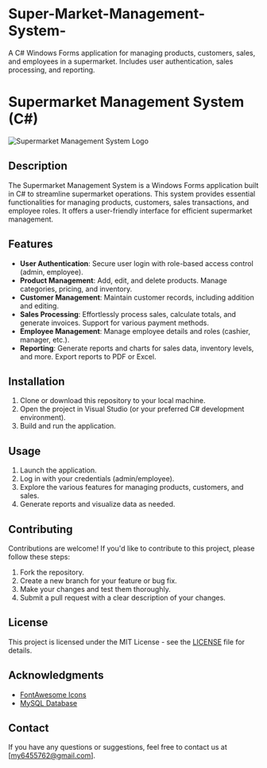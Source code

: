 # Super-Market-Management-System-
A C# Windows Forms application for managing products, customers, sales, and employees in a supermarket. Includes user authentication, sales processing, and reporting.

# Supermarket Management System (C#)

![Supermarket Management System Logo](supermarket-logo.png)

## Description

The Supermarket Management System is a Windows Forms application built in C# to streamline supermarket operations. This system provides essential functionalities for managing products, customers, sales transactions, and employee roles. It offers a user-friendly interface for efficient supermarket management.

## Features

- **User Authentication**: Secure user login with role-based access control (admin, employee).
- **Product Management**: Add, edit, and delete products. Manage categories, pricing, and inventory.
- **Customer Management**: Maintain customer records, including addition and editing.
- **Sales Processing**: Effortlessly process sales, calculate totals, and generate invoices. Support for various payment methods.
- **Employee Management**: Manage employee details and roles (cashier, manager, etc.).
- **Reporting**: Generate reports and charts for sales data, inventory levels, and more. Export reports to PDF or Excel.

## Installation

1. Clone or download this repository to your local machine.
2. Open the project in Visual Studio (or your preferred C# development environment).
3. Build and run the application.

## Usage

1. Launch the application.
2. Log in with your credentials (admin/employee).
3. Explore the various features for managing products, customers, and sales.
4. Generate reports and visualize data as needed.

## Contributing

Contributions are welcome! If you'd like to contribute to this project, please follow these steps:

1. Fork the repository.
2. Create a new branch for your feature or bug fix.
3. Make your changes and test them thoroughly.
4. Submit a pull request with a clear description of your changes.

## License

This project is licensed under the MIT License - see the [LICENSE](LICENSE) file for details.

## Acknowledgments

- [FontAwesome Icons](https://fontawesome.com/)
- [MySQL Database](https://www.mysql.com/)

## Contact

If you have any questions or suggestions, feel free to contact us at [my6455762@gmail.com].



